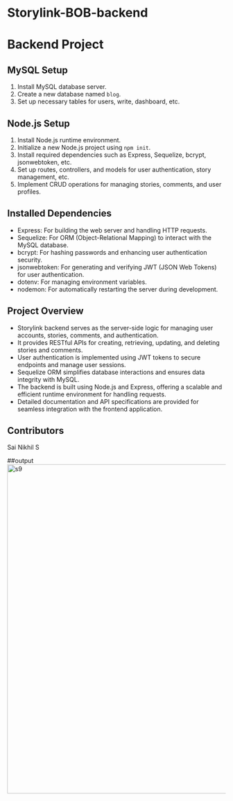 # Storylink-BOB-backend

# Backend Project 


## MySQL Setup
1. Install MySQL database server.
2. Create a new database named `blog`.
3. Set up necessary tables for users, write, dashboard, etc.

## Node.js Setup
1. Install Node.js runtime environment.
2. Initialize a new Node.js project using `npm init`.
3. Install required dependencies such as Express, Sequelize, bcrypt, jsonwebtoken, etc.
4. Set up routes, controllers, and models for user authentication, story management, etc.
5. Implement CRUD operations for managing stories, comments, and user profiles.

## Installed Dependencies
- Express: For building the web server and handling HTTP requests.
- Sequelize: For ORM (Object-Relational Mapping) to interact with the MySQL database.
- bcrypt: For hashing passwords and enhancing user authentication security.
- jsonwebtoken: For generating and verifying JWT (JSON Web Tokens) for user authentication.
- dotenv: For managing environment variables.
- nodemon: For automatically restarting the server during development.

## Project Overview
- Storylink backend serves as the server-side logic for managing user accounts, stories, comments, and authentication.
- It provides RESTful APIs for creating, retrieving, updating, and deleting stories and comments.
- User authentication is implemented using JWT tokens to secure endpoints and manage user sessions.
- Sequelize ORM simplifies database interactions and ensures data integrity with MySQL.
- The backend is built using Node.js and Express, offering a scalable and efficient runtime environment for handling requests.
- Detailed documentation and API specifications are provided for seamless integration with the frontend application.

## Contributors
Sai Nikhil S

##output
<img width="759" alt="s9" src="https://github.com/Sainikhil28/Storylink-BOB-backend/assets/96835217/ce77c69b-8415-48af-9b7b-b000712e5265">
